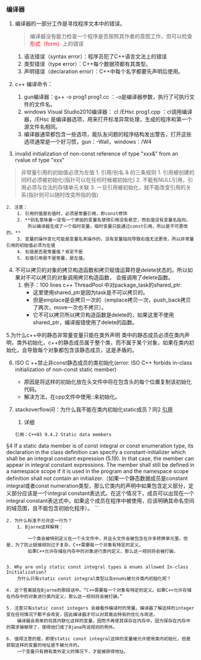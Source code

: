 ﻿### 编译器
1. 编译器的一部分工作是寻找程序文本中的错误。
	> 编译器没有能力检查一个程序是否按照其作者的意图工作，但可以检查<font color=red>形式（form）</font>上的错误

	1. 语法错误（syntax error）：程序员犯了C++语言文法上的错误
	2. 类型错误（type error）：C++每个数据项都有其类型。
	3. 声明错误（declaration error）：C++中每个名字都要先声明后使用。

2. c++ 编译命令：
	1. gun编译器：g++ -o prog1 prog1.cc  ：-o是编译器参数，执行了可执行文件的文件名。
	2. windows Visual Studio2010编译器： cl /EHsc prog1.cpp ：cl调用编译器，/EHsc 是编译器选项，用来打开标准异常处理，生成的程序和第一个源文件名相同。
	3. 编译器通常都包含一些选项，能队友问题的程序结构发出警告，打开这些选项通常是一个好习惯，gun：-Wall，windows：/W4

3. invalid initialization of non-const reference of type "xxx&" from an rvalue of type "xxx"
> 非常量引用的初始值必须为左值
	1. 引用/别名 & 的三条规则
		1. 引用被创建的同时必须被初始化(指针可以在任何时候被初始化)
		2. 不能有NULL引用，引用必须与合法的存储单元关联
		3. 一旦引用被初始化，就不能改变引用的关系(指针则可以随时改变所指的值)

	2. 注意：
		1. 引用的值是右值时，必须是常量引用，即const修饰
		2. **别名意味着一定有一个原始的变量名使得引用没有悬空，而右值没有变量名指向，
			所以编译器生成了一个临时变量，临时变量只能通过const引用，所以是不可更改的。**
		3. 变量的操作变化可能是变量名来操作的，没有变量指向导致右值无法更改，所以非常量引用的初始值必须为左值
		4. 右值是否是常量值？肯定不是
		5. 右值引用是不是常量，是左值。

4. 不可以拷贝的对象的拷贝构造函数和拷贝赋值运算符是delete状态的。所以如果对不可以拷贝的对象调用拷贝构造函数，
会报调用了delete函数。
	1. 例子：100 lines c++ ThreadPool 中对package_task的shared_ptr:
		- 这里使用shared_ptr是因为task是不可以拷贝的。
		- 但是emplace是会拷贝一次的（emplace拷贝一次，push_back拷贝了两次，move一次也不拷贝）。
		- 它不可以拷贝所以拷贝构造函数是delete的，如果这里不使用shared_ptr，编译报错使用了delete的函数。

5.为什么c++中的静态非常量变量只能在类外声明
	类中的静态成员必须在类内声明，类外初始化，c++的静态成员属于整个类，而不属于某个对象，如果在类内初始化，会导致每个对象都包含该静态成员，这是矛盾的。

6. ISO C ++禁止非const静态成员的类初始化(error: ISO C++ forbids in-class initialization of non-const static member)
	- 原因是将这样的初始化放在头文件中将在包含头的每个位置复制该初始化代码。
	- 解决方法，在cpp文件中使用::来初始化。

7. stackoverflow问：为什么我不能在类内初始化static成员？同2 [引用](https://blog.csdn.net/king_djf/article/details/53582580)
	1. 详细

	```
	引用：C++03 9.4.2 Static data members

§4 If a static data member is of const integral or const enumeration type, its declaration in the class definition can specify a constant-initializer which shall be an integral constant expression (5.19). In that case, the member can appear in integral constant expressions. The member shall still be defined in a namespace scope if it is used in the program and the namespace scope definition shall not contain an initializer.（如果一个静态数据成员是constant integral或者const numeration类型，那么它类内的声明中如果包含定义部分，定义部分应该是一个integral constant表达式。在这个情况下，成员可以出现在一个integral constant表达式中。如果这个成员在程序中被使用，应该明确其命名空间的域范围，且不能包含初始化程序）。
	```

	2. 为什么标准不允许这一行为？
		1. Bjarne这样解释：

			一个类会被特别定义在一个头文件中，并且头文件会被包含在许多转换单元里。但是，为了防止链接规则过于复杂，C++需要每一个对象有特定的定义。
			如果C++允许存储在内存中的对象进行类内定义，那么这一规则将会被打破。


	3. Why are only static const integral types & enums allowed In-class Initialization?
		为什么只有static const integral类型以及enums被允许类内初始化呢？

	4. 这个答案就在Bjarne的那段话中。“C++需要每一个对象有特定的定义。如果C++允许存储在内存中的对象进行类内定义，那么这一规则将会被打破。”

	5. 注意只有static const integers 会被看作编译时的常量。编译器了解这样的integer变在任何情况下都不会改变，因此编译器才可以对其做出特有的优化与改进，
		编译器会简单的将其内联化这样的变量，因而不再使其保存在内存中。因为保存在内存中的需求被移除了，使得他们成了Bjane所说规则的例外。

	6. 值得注意的是，即使static const integral这样的变量被允许使用类内初始化，但是获取这样的变量的地址是不被允许的。
		一个变量只有拥有类外定义的情况下，才能被获得地址。